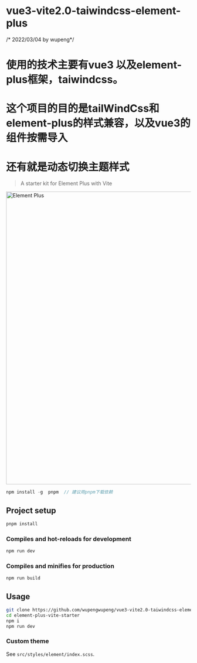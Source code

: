# vue3-vite2.0-taiwindcss-element-plus
/* 2022/03/04 by wupeng*/
# 使用的技术主要有vue3 以及element-plus框架，taiwindcss。 
# 这个项目的目的是tailWindCss和element-plus的样式兼容，以及vue3的组件按需导入
# 还有就是动态切换主题样式
> A starter kit for Element Plus with Vite

<img width="800" alt="Element Plus" src="https://user-images.githubusercontent.com/10731096/97282764-0726eb80-187a-11eb-9658-6dc98ccb8f8d.png">

```javascript
npm install -g  pnpm  // 建议用pnpm下载依赖
```

## Project setup

```bash
pnpm install
```

### Compiles and hot-reloads for development

```bash
npm run dev
```

### Compiles and minifies for production

```bash
npm run build
```

## Usage

```bash
git clone https://github.com/wupengwupeng/vue3-vite2.0-taiwindcss-element-plus.git
cd element-plus-vite-starter
npm i
npm run dev
```

### Custom theme

See `src/styles/element/index.scss`.
